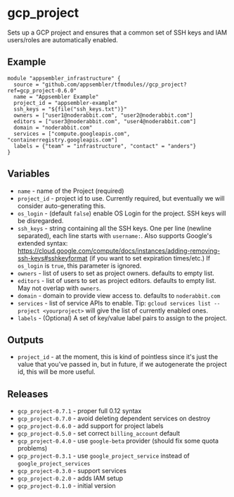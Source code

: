 # gcp_project

Sets up a GCP project and ensures that a common set of SSH keys and
IAM users/roles are automatically enabled.

## Example

```
module "appsembler_infrastructure" {
  source = "github.com/appsembler/tfmodules//gcp_project?ref=gcp_project-0.6.0"
  name = "Appsembler Example"
  project_id = "appsembler-example"
  ssh_keys = "${file("ssh_keys.txt")}"
  owners = ["user1@noderabbit.com", "user2@noderabbit.com"]
  editors = ["user3@noderabbit.com", "user4@noderabbit.com"]
  domain = "noderabbit.com"
  services = ["compute.googleapis.com", "containerregistry.googleapis.com"]
  labels = {"team" = "infrastructure", "contact" = "anders"}
}
```

## Variables

* `name` - name of the Project (required)
* `project_id` - project id to use. Currently required, but eventually
we will consider auto-generating this.
* `os_login` - (default `false`) enable OS Login for the project. SSH keys will be disregarded.
* `ssh_keys` - string containing all the SSH keys. One per line
  (newline separated), each line starts with `username:`. Also
  supports Google's extended syntax:
  https://cloud.google.com/compute/docs/instances/adding-removing-ssh-keys#sshkeyformat
  (if you want to set expiration times/etc.) If `os_login` is `true`,
  this parameter is ignored.
* `owners` - list of users to set as project owners. defaults to
  empty list.
* `editors` - list of users to set as project editors. defaults to
  empty list. May not overlap with `owners`.
* `domain` - domain to provide view access to. defaults to `noderabbit.com`
* `services` - list of service APIs to enable. Tip: `gcloud services
  list --project <yourproject>` will give the list of currently
  enabled ones.
* `labels` - (Optional) A set of key/value label pairs to assign to the project.

## Outputs

* `project_id` - at the moment, this is kind of pointless since it's
  just the value that you've passed in, but in future, if we
  autogenerate the project id, this will be more useful.

## Releases

* `gcp_project-0.7.1` - proper full 0.12 syntax
* `gcp_project-0.7.0` - avoid deleting dependent services on destroy
* `gcp_project-0.6.0` - add support for project labels
* `gcp_project-0.5.0` - set correct `billing_account` default
* `gcp_project-0.4.0` - use `google-beta` provider (should fix some quota problems)
* `gcp_project-0.3.1` - use `google_project_service` instead of `google_project_services`
* `gcp_project-0.3.0` - support services
* `gcp_project-0.2.0` - adds IAM setup
* `gcp_project-0.1.0` - initial version
